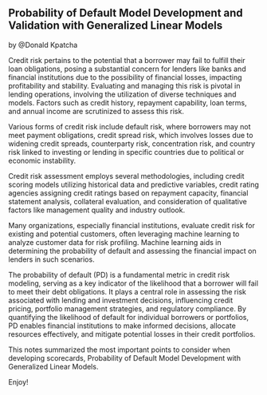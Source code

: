 ## Probability of Default Model Development and Validation with Generalized Linear Models

by @Donald Kpatcha

Credit risk pertains to the potential that a borrower may fail to fulfill their loan obligations, posing a substantial concern for lenders like banks
and financial institutions due to the possibility of financial losses, impacting profitability and stability. Evaluating and managing this risk is
pivotal in lending operations, involving the utilization of diverse techniques and models. Factors such as credit history, repayment capability, 
loan terms, and annual income are scrutinized to assess this risk.

Various forms of credit risk include default risk, where borrowers may not meet payment obligations, credit spread risk, which involves losses 
due to widening credit spreads, counterparty risk, concentration risk, and country risk linked to investing or lending in specific countries 
due to political or economic instability.

Credit risk assessment employs several methodologies, including credit scoring models utilizing historical data and predictive variables, 
credit rating agencies assigning credit ratings based on repayment capacity, financial statement analysis, collateral evaluation, and 
consideration of qualitative factors like management quality and industry outlook.

Many organizations, especially financial institutions, evaluate credit risk for existing and potential customers, often leveraging machine 
learning to analyze customer data for risk profiling. Machine learning aids in determining the probability of default and assessing the 
financial impact on lenders in such scenarios.

The probability of default (PD) is a fundamental metric in credit risk modeling, serving as a key indicator of the likelihood that a 
borrower will fail to meet their debt obligations. It plays a central role in assessing the risk associated with lending and investment 
decisions, influencing credit pricing, portfolio management strategies, and regulatory compliance. By quantifying the likelihood of default 
for individual borrowers or portfolios, PD enables financial institutions to make informed decisions, allocate resources effectively, 
and mitigate potential losses in their credit portfolios.

This notes summarized the most important points to consider when developing scorecards, Probability of Default Model Development with
Generalized Linear Models.

Enjoy!
